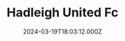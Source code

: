 ---
date: 2024-03-19T18:03:12.000Z
title: Hadleigh United Fc
latitude: 52.039936443290514
longitude: 0.953969286937028
category: checkin
---